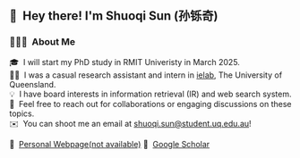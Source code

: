 ## 👋 &nbsp;Hey there! I'm Shuoqi Sun (孙铄奇) 

### 👨🏻‍💻 &nbsp;About Me

🎓 &nbsp;I will start my PhD study in RMIT Univeristy in March 2025.\
👨‍💻 &nbsp;I was a casual research assistant and intern in [ielab](http://ielab.io), The University of Queensland.\
💡 &nbsp;I have board interests in information retrieval (IR) and web search system.\
💬 &nbsp;Feel free to reach out for collaborations or engaging discussions on these topics.\
✉️ &nbsp;You can shoot me an email at shuoqi.sun@student.uq.edu.au!

📄 &nbsp;[Personal Webpage(not available)](http://shuoqisun@github.io) 🌱 &nbsp;[Google Scholar](https://scholar.google.com.au/citations?user=qrSLoU4AAAAJ&hl=en)
